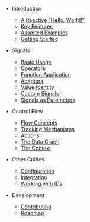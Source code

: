 - Introduction

  - [A Reactive "Hello, World!"](reactive-hello.md)
  - [Key Features](key-features.md)
  - [Assorted Examples](assorted-examples.md)
  - [Getting Started](getting-started.md)

- Signals

  - [Basic Usage](basic-signals.md)
  - [Operators](signal-operators.md)
  - [Function Application](function-application.md)
  - [Adaptors](signal-adaptors.md)
  - [Value Identity](value-identity.md)
  - [Custom Signals](custom-signals.md)
  - [Signals as Parameters](signals-as-parameters.md)

- Control Flow

  - [Flow Concepts](flow-concepts.md)
  - [Tracking Mechanisms](tracking-mechanisms.md)
  - [Actions](actions.md)
  - [The Data Graph](the-data-graph.md)
  - [The Context](the-context.md)

- Other Guides

  - [Configuration](configuration.md)
  - [Integration](integration.md)
  - [Working with IDs](working-with-ids.md)

- Development

  - [Contributing](contributing.md)
  - [Roadmap](roadmap.md)
